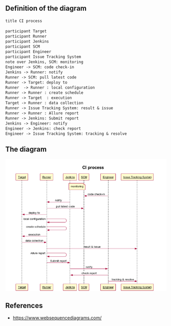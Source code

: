 ## Definition of the diagram
```shell
title CI process

participant Target 
participant Runner 
participant Jenkins
participant SCM
participant Engineer
participant Issue Tracking System
note over Jenkins, SCM: monitoring
Engineer -> SCM: code check-in
Jenkins -> Runner: notify
Runner -> SCM: pull latest code
Runner -> Target: deploy to
Runner  -> Runner : local configuration
Runner -> Runner : create schedule
Runner -> Target  : execution
Target -> Runner : data collection
Runner -> Issue Tracking System: result & issue
Runner -> Runner : Allure report
Runner -> Jenkins: Submit report
Jenkins -> Engineer: notify
Engineer -> Jenkins: check report
Engineer -> Issue Tracking System: tracking & resolve
```

## The diagram
![Image](https://github.com/bukaiqiaode/blog/blob/master/images/CIProcess.png)

## References
- https://www.websequencediagrams.com/
